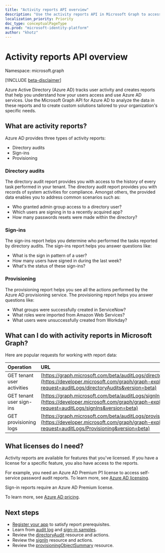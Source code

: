 ```yaml
---
title: "Activity reports API overview"
description: "Use the activity reports API in Microsoft Graph to access the reports that Azure Active Directory creates to help you track user activity in a tenant."
localization_priority: Priority
doc_type: conceptualPageType
ms.prod: "microsoft-identity-platform"
author: "khotz"
---
```


# Activity reports API overview

Namespace: microsoft.graph

[!INCLUDE [beta-disclaimer](../../includes/beta-disclaimer.md)]

Azure Active Directory (Azure AD) tracks user activity and creates reports that help you understand how your users access and use Azure AD services. Use the Microsoft Graph API for Azure AD to analyze the data in these reports and to create custom solutions tailored to your organization's specific needs.

## What are activity reports?

Azure AD provides three types of activity reports:

- Directory audits 
- Sign-ins
- Provisioning

### Directory audits

The directory audit report provides you with access to the history of every task performed in your tenant. The directory audit report provides you with records of system activities for compliance. Amongst others, the provided data enables you to address common scenarios such as:

- Who granted admin group access to a directory user?
- Which users are signing in to a recently acquired app?
- How many passwords resets were made within the directory?

### Sign-ins

The sign-ins report helps you determine who performed the tasks reported by directory audits. The sign-ins report helps you answer questions like:

- What is the sign in pattern of a user?
- How many users have signed in during the last week?
- What's the status of these sign-ins?

### Provisioning

The provisioning report helps you see all the actions performed by the Azure AD provisioning service. The provisioning report helps you answer questions like:

- What groups were successfully created in ServiceNow?
- What roles were imported from Amazon Web Services?
- What users were unsuccessfully created from Workday?

## What can I do with activity reports in Microsoft Graph?

Here are popular requests for working with report data:

Operation | URL
:----------|:----
GET tenant user activities | [https://graph.microsoft.com/beta/auditLogs/directoryAudits](https://developer.microsoft.com/graph/graph-explorer?request=auditLogs/directoryAudits&version=beta)
GET tenant user sign-ins | [https://graph.microsoft.com/beta/auditLogs/signIns](https://developer.microsoft.com/graph/graph-explorer?request=auditLogs/signIns&version=beta)
GET provisioning logs | [https://graph.microsoft.com/beta/auditLogs/provisioning](https://developer.microsoft.com/graph/graph-explorer?request=auditLogs/Provisioning&version=beta)

## What licenses do I need?

Activity reports are available for features that you've licensed. If you have a license for a specific feature, you also have access to the reports.

For example, you need an Azure AD Premium P1 license to access self-service password audit reports.  To learn more, see [Azure AD licensing](https://azure.microsoft.com/pricing/details/active-directory/).

Sign-in reports require an Azure AD Premium license.

To learn more, see [Azure AD pricing](https://azure.microsoft.com/pricing/details/active-directory/).

## Next steps

- [Register your app](/azure/active-directory/active-directory-reporting-api-prerequisites-azure-portal) to satisfy report prerequisites. 
- Learn from [audit log](/azure/active-directory/active-directory-reporting-api-audit-samples) and [sign-in samples](/azure/active-directory/active-directory-reporting-api-sign-in-activity-samples).  
- Review the [directoryAudit](directoryaudit.md) resource and actions.
- Review the [signIn](signin.md) resource and actions. 
- Review the [provisioningObjectSummary](provisioningobjectsummary.md) resource.